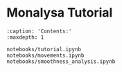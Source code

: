 
# Monalysa Tutorial


```{toctree}
:caption: 'Contents:'
:maxdepth: 1

notebooks/tutorial.ipynb
notebooks/movements.ipynb
notebooks/smoothness_analysis.ipynb
```